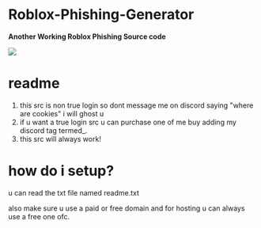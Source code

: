 # Roblox-Phishing-Generator

**Another Working Roblox Phishing Source code**

<img src="https://blog.roblox.com/wp-content/uploads/2022/08/RBLX_Logo_Launch_Wordmark.png">

# readme 
1. this src is non true login so dont message me on discord saying "where are cookies" i will ghost u
2. if u want a true login src u can purchase one of me buy adding my discord tag termed_.
3. this src will always work!

# how do i setup?
u can read the txt file named readme.txt

also make sure u use a paid or free domain and for hosting u can always use a free one ofc.

